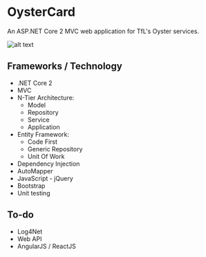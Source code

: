 # OysterCard
An ASP.NET Core 2 MVC web application for TfL's Oyster services.

![alt text](https://i.imgur.com/kgVGHDx.png)

## Frameworks / Technology ##
- .NET Core 2
- MVC
- N-Tier Architecture:
    - Model
    - Repository
    - Service
    - Application
- Entity Framework:
    - Code First
    - Generic Repository
    - Unit Of Work
- Dependency Injection
- AutoMapper
- JavaScript - jQuery
- Bootstrap
- Unit testing

## To-do ##
- Log4Net
- Web API
- AngularJS / ReactJS
